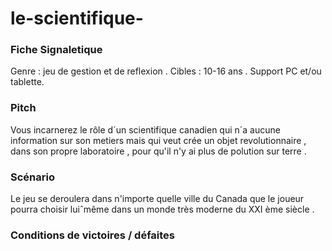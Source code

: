 # le-scientifique-
### Fiche Signaletique
Genre : jeu de gestion et de reflexion . Cibles : 10-16 ans . Support PC et/ou tablette.
### Pitch 
Vous incarnerez le rôle d´un scientifique canadien qui n´a aucune information sur son metiers mais qui veut crée un objet revolutionnaire , dans son propre laboratoire , pour qu'il n'y ai plus de polution sur terre .
### Scénario
Le jeu se deroulera dans n'importe quelle ville du Canada que le joueur pourra choisir luiˆmême dans un monde très moderne du XXI ème siècle .
### Conditions de victoires / défaites 
